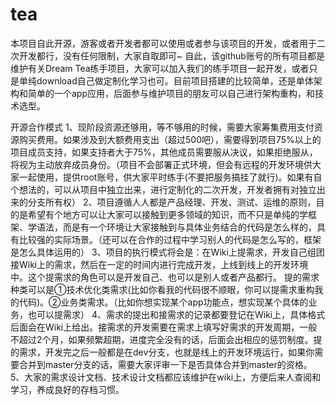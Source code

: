 # tea
本项目自此开源，游客或者开发者都可以使用或者参与该项目的开发，或者用于二次开发都行，没有任何限制，大家自取即可~
自此，该github账号的所有项目都是维护有关Dream Tea练手项目，大家可以加入我们的练手项目一起开发，或者只是单纯download自己做定制化学习也可。目前项目搭建的比较简单，还是单体架构和简单的一个app应用，后面参与维护项目的朋友可以自己进行架构重构，和技术选型。

开源合作模式
1、现阶段资源还够用，等不够用的时候，需要大家筹集费用支付资源购买费用。如果涉及到大额费用支出（超过500吧），需要得到项目75%以上的项目成员支持，如果支持者大于75%，其他成员需要服从决议，如果拒绝服从，将视为主动放弃成员身份。（项目不会部署正式环境，但会有远程的开发环境供大家一起使用，提供root账号，供大家平时练手(不要把服务搞挂了就行)。如果有自个想法的，可以从项目中独立出来，进行定制化的二次开发，开发者拥有对独立出来的分支所有权）
2、项目遵循人人都是产品经理、开发、测试、运维的原则，目的是希望有个地方可以让大家可以接触到更多领域的知识，而不只是单纯的学框架、学语法，而是有一个环境让大家接触到与具体业务结合的代码是怎么样的，具有比较强的实际场景。（还可以在合作的过程中学习别人的代码是怎么写的，框架是怎么具体运用的）
3、项目的执行模式将会是：在Wiki上提需求，开发自己组团接Wiki上的需求，然后在一定的时间内进行完成开发，上线到线上的开发环境中。这个提需求的角色可以是开发自己、也可以是别人或者产品都行。
提的需求种类可以是①技术优化类需求(比如你看我的代码很不顺眼，你可以提需求重构我的代码)。②业务类需求。（比如你想实现某个app功能点，想实现某个具体的业务，也可以提需求）
4、需求的提出和接需求的记录都要登记在Wiki上，具体格式后面会在Wiki上给出。接需求的开发需要在需求上填写好需求的开发周期，一般不超过2个月，如果频繁超期，进度完全没有的话，后面会出相应的惩罚制度。提的需求，开发完之后一般都是在dev分支，也就是线上的开发环境运行，如果你需要合并到master分支的话，需要大家评审一下是否具体合并到master的资格。
5、大家的需求设计文档、技术设计文档都应该维护在wiki上，方便后来人查阅和学习，养成良好的存档习惯。


